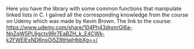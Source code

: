 Here you have the library with some common functions that manipulate linked lists in C. I gained all the corresponding knowledge from the course on Udemy which was made by Kevin Brown. The link to the course: https://www.udemy.com/share/104Ph43@xnrGl6a-NnZqW5PL6gctx9Rr7EaBZH_k_E4CWk-k2FWElExND6nsOi5Z8tHajHbbXg==/